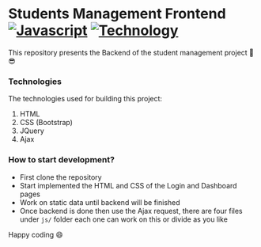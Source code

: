 # Students Management Frontend [![Javascript](https://img.shields.io/static/v1?label=Language&message=Javascript&color=orange&style=flat)](https://github.com/opsysd/students-management-frontend) [![Technology](https://img.shields.io/static/v1?label=Ajax&message=Restful&color=white&style=flat)](https://github.com/opsysd/students-management-frontend)


This repository presents the Backend of the student management project 🚀 😎

### Technologies

The technologies used for building this project:

1. HTML
2. CSS (Bootstrap)
3. JQuery
4. Ajax

### How to start development?

- First clone the repository
- Start implemented the HTML and CSS of the Login and Dashboard pages
- Work on static data until backend will be finished
- Once backend is done then use the Ajax request, there are four files under `js/` folder each one can work on this or divide as you like

Happy coding 😄
